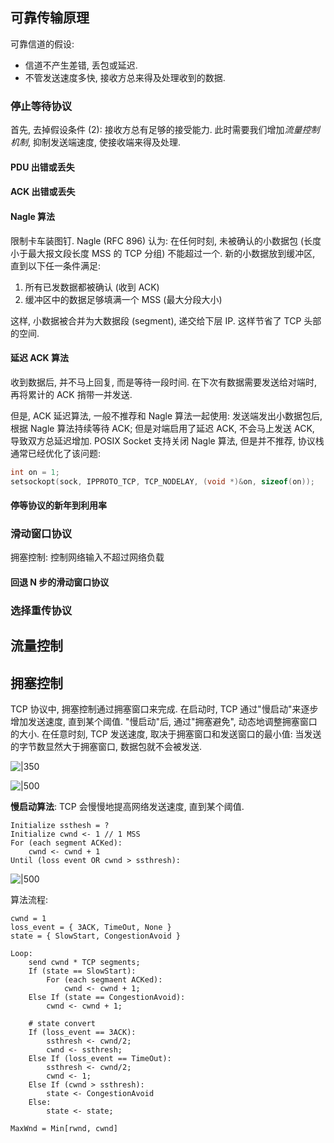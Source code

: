 
## 可靠传输原理

可靠信道的假设:
- 信道不产生差错, 丢包或延迟.
- 不管发送速度多快, 接收方总来得及处理收到的数据.

### 停止等待协议

首先, 去掉假设条件 (2): 接收方总有足够的接受能力. 此时需要我们增加*流量控制机制*, 抑制发送端速度, 使接收端来得及处理. 

#### PDU 出错或丢失

#### ACK 出错或丢失

#### Nagle 算法

限制卡车装图钉. Nagle (RFC 896) 认为: 在任何时刻, 未被确认的小数据包 (长度小于最大报文段长度 MSS 的 TCP 分组) 不能超过一个. 新的小数据放到缓冲区, 直到以下任一条件满足:
1. 所有已发数据都被确认 (收到 ACK)
2. 缓冲区中的数据足够填满一个 MSS (最大分段大小)

这样, 小数据被合并为大数据段 (segment), 递交给下层 IP. 这样节省了 TCP 头部的空间. 

#### 延迟 ACK 算法

收到数据后, 并不马上回复, 而是等待一段时间. 在下次有数据需要发送给对端时, 再将累计的 ACK 捎带一并发送. 

但是, ACK 延迟算法, 一般不推荐和 Nagle 算法一起使用: 发送端发出小数据包后, 根据 Nagle 算法持续等待 ACK; 但是对端启用了延迟 ACK, 不会马上发送 ACK, 导致双方总延迟增加. POSIX Socket 支持关闭 Nagle 算法, 但是并不推荐, 协议栈通常已经优化了该问题:

```c
int on = 1;
setsockopt(sock, IPPROTO_TCP, TCP_NODELAY, (void *)&on, sizeof(on));
```

#### 停等协议的新年到利用率

### 滑动窗口协议

拥塞控制: 控制网络输入不超过网络负载

#### 回退 N 步的滑动窗口协议

### 选择重传协议

## 流量控制

## 拥塞控制

TCP 协议中, 拥塞控制通过拥塞窗口来完成.  在启动时, TCP 通过"慢启动"来逐步增加发送速度, 直到某个阈值. "慢启动"后, 通过"拥塞避免", 动态地调整拥塞窗口的大小. 在任意时刻, TCP 发送速度, 取决于拥塞窗口和发送窗口的最小值: 当发送的字节数显然大于拥塞窗口, 数据包就不会被发送. 

![|350](../../../attach/计算机网络_拥塞控制.avif)

![|500](../../../attach/Pasted%20image%2020230604173012.avif)

**慢启动算法**: TCP 会慢慢地提高网络发送速度, 直到某个阈值. 

```
Initialize ssthesh = ?
Initialize cwnd <- 1 // 1 MSS
For (each segment ACKed):
	cwnd <- cwnd + 1
Until (loss event OR cwnd > ssthresh):
```

![|500](../../../attach/计算机网络_拥塞控制_自动机.avif)

算法流程:

```
cwnd = 1
loss_event = { 3ACK, TimeOut, None }
state = { SlowStart, CongestionAvoid }

Loop:
	send cwnd * TCP segments;
	If (state == SlowStart):
		For (each segmaent ACKed):
			cwnd <- cwnd + 1;
	Else If (state == CongestionAvoid):
		cwnd <- cwnd + 1;

	# state convert
	If (loss_event == 3ACK):
		ssthresh <- cwnd/2;
		cwnd <- ssthresh;
	Else If (loss_event == TimeOut):
		ssthresh <- cwnd/2;
		cwnd <- 1;
	Else If (cwnd > ssthresh):
		state <- CongestionAvoid
	Else:
		state <- state;
```

`MaxWnd = Min[rwnd, cwnd]`


[^1]: 谢希仁, *计算机网络*, 经典讲解方式, 这里不做修改.